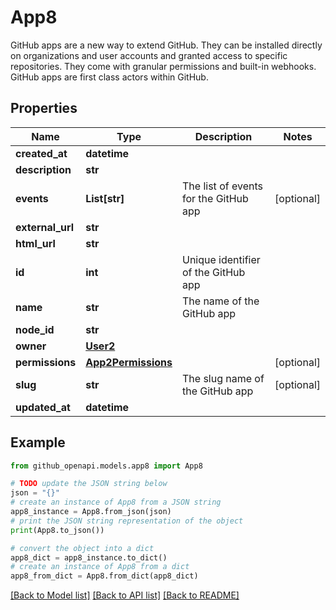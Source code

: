 # App8

GitHub apps are a new way to extend GitHub. They can be installed directly on organizations and user accounts and granted access to specific repositories. They come with granular permissions and built-in webhooks. GitHub apps are first class actors within GitHub.

## Properties

Name | Type | Description | Notes
------------ | ------------- | ------------- | -------------
**created_at** | **datetime** |  | 
**description** | **str** |  | 
**events** | **List[str]** | The list of events for the GitHub app | [optional] 
**external_url** | **str** |  | 
**html_url** | **str** |  | 
**id** | **int** | Unique identifier of the GitHub app | 
**name** | **str** | The name of the GitHub app | 
**node_id** | **str** |  | 
**owner** | [**User2**](User2.md) |  | 
**permissions** | [**App2Permissions**](App2Permissions.md) |  | [optional] 
**slug** | **str** | The slug name of the GitHub app | [optional] 
**updated_at** | **datetime** |  | 

## Example

```python
from github_openapi.models.app8 import App8

# TODO update the JSON string below
json = "{}"
# create an instance of App8 from a JSON string
app8_instance = App8.from_json(json)
# print the JSON string representation of the object
print(App8.to_json())

# convert the object into a dict
app8_dict = app8_instance.to_dict()
# create an instance of App8 from a dict
app8_from_dict = App8.from_dict(app8_dict)
```
[[Back to Model list]](../README.md#documentation-for-models) [[Back to API list]](../README.md#documentation-for-api-endpoints) [[Back to README]](../README.md)


